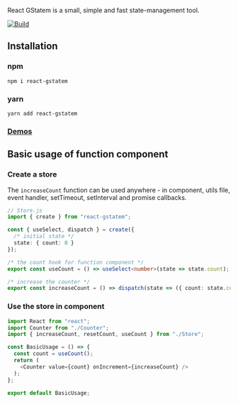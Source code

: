 React GStatem is a small, simple and fast state-management tool.

[![Build](https://github.com/gstatem/gstatem/actions/workflows/build.yml/badge.svg)](https://github.com/gstatem/gstatem/actions/workflows/build.yml)

## Installation
### npm
```shell
npm i react-gstatem
```

### yarn
```shell
yarn add react-gstatem
```

### [Demos](https://gstatem.netlify.app/)

## Basic usage of function component
### Create a store

The `increaseCount` function can be used anywhere - in component, utils file, event handler, setTimeout, setInterval and promise callbacks. 

```typescript jsx
// Store.js
import { create } from "react-gstatem";

const { useSelect, dispatch } = create({
  /* initial state */
  state: { count: 0 }
});

/* the count hook for function component */
export const useCount = () => useSelect<number>(state => state.count);

/* increase the counter */
export const increaseCount = () => dispatch(state => ({ count: state.count + 1 }));
```

### <a name="useincomponent" />Use the store in component
```typescript jsx
import React from "react";
import Counter from "./Counter";
import { increaseCount, resetCount, useCount } from "./Store";

const BasicUsage = () => {
  const count = useCount();
  return (
    <Counter value={count} onIncrement={increaseCount} />
  );
};

export default BasicUsage;
```